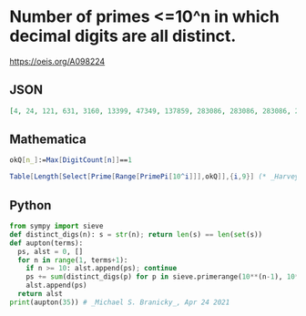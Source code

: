 # Number of primes <\=10^n in which decimal digits are all distinct\.
https://oeis.org/A098224
## JSON
```JSON
[4, 24, 121, 631, 3160, 13399, 47349, 137859, 283086, 283086, 283086, 283086, 283086, 283086, 283086, 283086, 283086, 283086, 283086, 283086, 283086, 283086, 283086, 283086, 283086, 283086, 283086, 283086, 283086, 283086, 283086, 283086, 283086, 283086, 283086]
```
## Mathematica
```Mathematica
okQ[n_]:=Max[DigitCount[n]]==1
```
```Mathematica
Table[Length[Select[Prime[Range[PrimePi[10^i]]],okQ]],{i,9}] (* _Harvey P. Dale_, Dec 12 2010 *)
```
## Python
```Python
from sympy import sieve
def distinct_digs(n): s = str(n); return len(s) == len(set(s))
def aupton(terms):
  ps, alst = 0, []
  for n in range(1, terms+1):
    if n >= 10: alst.append(ps); continue
    ps += sum(distinct_digs(p) for p in sieve.primerange(10**(n-1), 10**n))
    alst.append(ps)
  return alst
print(aupton(35)) # _Michael S. Branicky_, Apr 24 2021
```
